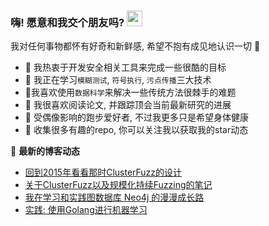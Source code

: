 ### 嗨! 愿意和我交个朋友吗? <a href="https://www.gautamkrishnar.com/"><img src="https://media.giphy.com/media/hvRJCLFzcasrR4ia7z/giphy.gif" width="25px"></a>
我对任何事物都怀有好奇和新鲜感, 希望不抱有成见地认识一切​ :hugs:

- :rocket: 我热衷于开发安全相关工具来完成一些很酷的目标
- 🌱 我正在学习`模糊测试`, `符号执行`, `污点传播`三大技术
- :microscope:我喜欢使用`数据科学`来解决一些传统方法很棘手的难题
- :book: 我很喜欢阅读论文, 并跟踪顶会当前最新研究的进展
- :runner: 受偶像影响的跑步爱好者, 不过我更多只是希望身体健康
- :star2: 收集很多有趣的repo, 你可以关注我以获取我的star动态​

📕 **最新的博客动态**
<!-- BLOG-POST-LIST:START -->
- [回到2015年看看那时ClusterFuzz的设计](https://vancir.github.io/the-design-of-clusterfuzz-in-2015.html)
- [关于ClusterFuzz以及规模化持续Fuzzing的笔记](https://vancir.github.io/notes-about-clusterfuzz-and-continuous-fuzzing.html)
- [我在学习和实践图数据库 Neo4j 的漫漫成长路](https://vancir.github.io/the-journey-of-learning-neo4j.html)
- [实践: 使用Golang进行机器学习](https://vancir.github.io/machine-learning-with-golang.html)
<!-- BLOG-POST-LIST:END -->

